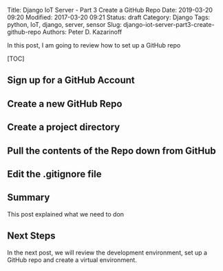 Title: Django IoT Server - Part 3 Create a GitHub Repo
Date: 2019-03-20 09:20
Modified: 2017-03-20 09:21
Status: draft
Category: Django
Tags: python, IoT, django, server, sensor
Slug: django-iot-server-part3-create-github-repo
Authors: Peter D. Kazarinoff

In this post, I am going to review how to set up a GitHub repo

[TOC]

## Sign up for a GitHub Account

## Create a new GitHub Repo

## Create a project directory

## Pull the contents of the Repo down from GitHub

## Edit the .gitignore file


## Summary

This post explained what we need to don

## Next Steps

In the next post, we will review the development environment, set up a GitHub repo and create a virtual environment.